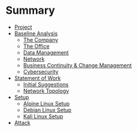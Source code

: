 # Summary

- [Project](./index.md)
- [Baseline Analysis]()
    - [The Company](./project/current/company.md)
    - [The Office](./project/current/office.md)
    - [Data Management](./project/current/data.md)
    - [Network](./project/current/network.md)
    - [Business Continuity & Change Management](./project/current/continuity.md)
    - [Cybersecurity](./project/current/security.md)
- [Statement of Work]()
    - [Initial Suggestions](./project/initial-suggestions.md)
    - [Network Topology](./project/network_topology.md)
- [Setup](./setup/setup.md)
  - [Alpine Linux Setup](./setup/alpine.md)
  - [Debian Linux Setup](./setup/debian.md)
  - [Kali Linux Setup](./setup/kali.md)
- [Attack](./attack/attack.md)
